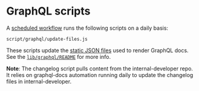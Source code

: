 # GraphQL scripts

A [scheduled workflow](../.github/workflows/update-graphql-files.yml) runs the following
scripts on a daily basis:
```
script/graphql/update-files.js
```
These scripts update the [static JSON files](../../lib/graphql/static) used to
render GraphQL docs. See the [`lib/graphql/README`](../../lib/graphql/README.md)
for more info.

**Note**: The changelog script pulls content from the internal-developer repo. It relies on graphql-docs automation running daily to update the changelog files in internal-developer.
